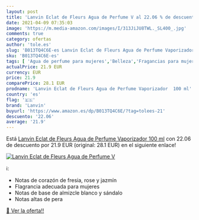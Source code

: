 ```yaml
---
layout: post
title: 'Lanvin Eclat de Fleurs Agua de Perfume V al 22.06 % de descuento'
date: 2021-04-09 07:35:03
image: 'https://m.media-amazon.com/images/I/313JiJU8TWL._SL400_.jpg'
comments: true
category: ofertas
author: 'tole.es'
slug: 'B013TQ4C6E-es Lanvin Eclat de Fleurs Agua de Perfume Vaporizador 100 ml'
sku: 'B013TQ4C6E-es'
tags: [ 'Agua de perfume para mujeres','Belleza','Fragancias para mujeres','Perfumes y fragancias','agua','de','lanvin','perfume', ]
actualPrice: 21.9 EUR
currency: EUR
price: 21.9
comparePrice: 28.1 EUR
prodname: 'Lanvin Eclat de Fleurs Agua de Perfume Vaporizador  100 ml'
country: 'es'
flag: '🇪🇸'
brand: 'Lanvin'
buyurl: 'https://www.amazon.es/dp/B013TQ4C6E/?tag=tolees-21'
descuento: '22.06'
average: '21.9'
---
```


Está [Lanvin Eclat de Fleurs Agua de Perfume Vaporizador  100 ml](https://www.amazon.es/dp/B013TQ4C6E/?tag=tolees-21) con 22.06 de descuento por 21.9 EUR (original: 28.1 EUR) en el siguiente enlace!

[![Lanvin Eclat de Fleurs Agua de Perfume V](https://m.media-amazon.com/images/I/313JiJU8TWL._SL400_.jpg)](https://www.amazon.es/dp/B013TQ4C6E/?tag=tolees-21)

ℹ️:

- Notas de corazón de fresia, rose y jazmín
- Flagrancia adecuada para mujeres
- Notas de base de almizcle blanco y sándalo
- Notas altas de pera

[🛒 Ver la oferta!!](https://www.amazon.es/dp/B013TQ4C6E/?tag=tolees-21)
